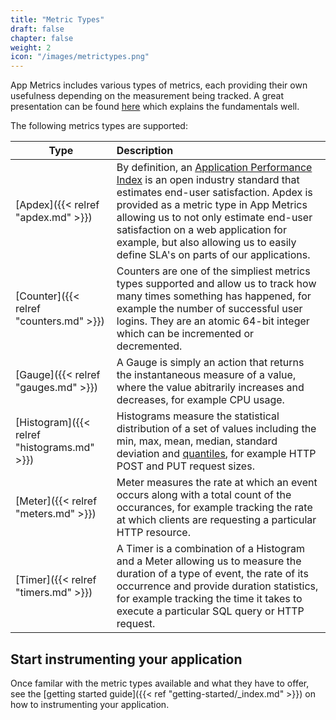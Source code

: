 ```yaml
---
title: "Metric Types"
draft: false
chapter: false
weight: 2
icon: "/images/metrictypes.png"
---
```


App Metrics includes various types of metrics, each providing their own usefulness depending on the measurement being tracked. A great presentation can be found [here](https://www.youtube.com/watch?v=czes-oa0yik) which explains the fundamentals well.

The following metrics types are supported:

|Type|Description|
|------|:--------|
|[Apdex]({{< relref "apdex.md" >}})|By definition, an [Application Performance Index](https://en.wikipedia.org/wiki/Apdex) is an open industry standard that estimates end-user satisfaction. Apdex is provided as a metric type in App Metrics allowing us to not only estimate end-user satisfaction on a web application for example, but also allowing us to easily define SLA's on parts of our applications.
|[Counter]({{< relref "counters.md" >}})|Counters are one of the simpliest metrics types supported and allow us to track how many times something has happened, for example the number of successful user logins. They are an atomic 64-bit integer which can be incremented or decremented.
|[Gauge]({{< relref "gauges.md" >}})|A Gauge is simply an action that returns the instantaneous measure of a value, where the value abitrarily increases and decreases, for example CPU usage.
|[Histogram]({{< relref "histograms.md" >}})|Histograms measure the statistical distribution of a set of values including the min, max, mean, median, standard deviation and [quantiles](https://en.wikipedia.org/wiki/Quantile), for example HTTP POST and PUT request sizes.
|[Meter]({{< relref "meters.md" >}})|Meter measures the rate at which an event occurs along with a total count of the occurances, for example tracking the rate at which clients are requesting a particular HTTP resource.
|[Timer]({{< relref "timers.md" >}})|A Timer is a combination of a Histogram and a Meter allowing us to measure the duration of a type of event, the rate of its occurrence and provide duration statistics, for example tracking the time it takes to execute a particular SQL query or HTTP request.

## Start instrumenting your application

Once familar with the metric types available and what they have to offer, see the [getting started guide]({{< ref "getting-started/_index.md" >}})  on how to instrumenting your application.